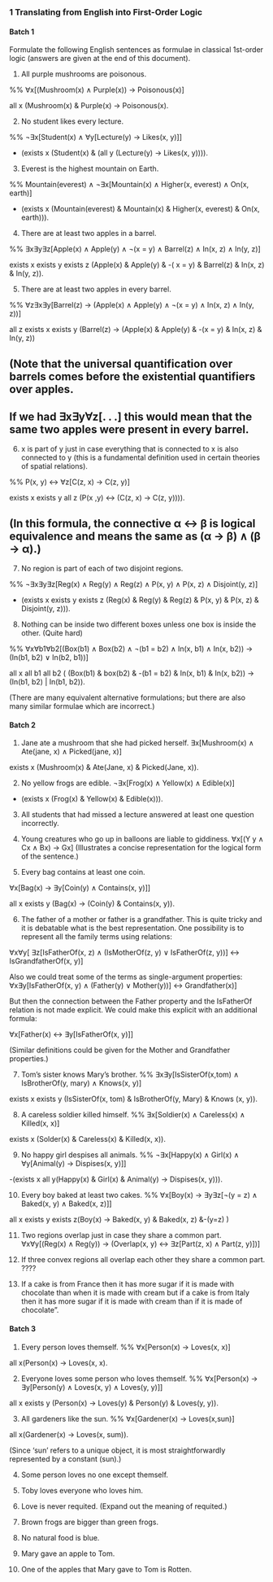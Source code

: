 ### 1 Translating from English into First-Order Logic
#### Batch 1

Formulate the following English sentences as formulae in classical 1st-order logic
(answers are given at the end of this document).

1. All purple mushrooms are poisonous.

%% ∀x[(Mushroom(x) ∧ Purple(x)) → Poisonous(x)]

all x (Mushroom(x) & Purple(x) -> Poisonous(x).


2. No student likes every lecture.

%% ¬∃x[Student(x) ∧ ∀y[Lecture(y) → Likes(x, y)]]

- (exists x (Student(x) & (all y (Lecture(y) -> Likes(x, y)))).
 
3. Everest is the highest mountain on Earth.

%% Mountain(everest) ∧ ¬∃x[Mountain(x) ∧ Higher(x, everest) ∧ On(x, earth)]
  
   - (exists x (Mountain(everest) & Mountain(x) & Higher(x, everest) & On(x, earth))).

4. There are at least two apples in a barrel.

%% ∃x∃y∃z[Apple(x) ∧ Apple(y) ∧ ¬(x = y) ∧ Barrel(z) ∧ In(x, z) ∧ In(y, z)]

   exists x exists y exists z (Apple(x) & Apple(y) & -( x = y) & Barrel(z) & In(x, z) & In(y, z)).
   
5. There are at least two apples in every barrel.

%% ∀z∃x∃y[Barrel(z) → (Apple(x) ∧ Apple(y) ∧ ¬(x = y) ∧ In(x, z) ∧ In(y, z))]

   all z exists x exists y (Barrel(z) -> (Apple(x) & Apple(y) & -(x = y) & In(x, z) & In(y, z))
  
## (Note that the universal quantification over barrels comes before the existential quantifiers over apples. 
## If we had ∃x∃y∀z[. . .] this would mean that the same two apples were present in every barrel.

6. x is part of y just in case everything that is connected to x is also connected to
y (this is a fundamental definition used in certain theories of spatial relations).

%% P(x, y) ↔ ∀z[C(z, x) → C(z, y)]
   
   exists x exists y all z (P(x ,y) <-> (C(z, x) -> C(z, y)))).

## (In this formula, the connective α ↔ β is logical equivalence and means the same as (α → β) ∧ (β → α).)

7. No region is part of each of two disjoint regions.

%% ¬∃x∃y∃z[Reg(x) ∧ Reg(y) ∧ Reg(z) ∧ P(x, y) ∧ P(x, z) ∧ Disjoint(y, z)]
- (exists x exists y exists z (Reg(x) & Reg(y) & Reg(z) & P(x, y) & P(x, z) & Disjoint(y, z))).

8. Nothing can be inside two different boxes unless one box is inside the other.
(Quite hard)

%% ∀x∀b1∀b2[(Box(b1) ∧ Box(b2) ∧ ¬(b1 = b2) ∧ In(x, b1) ∧ In(x, b2)) → (In(b1, b2) ∨ In(b2, b1))]

all x all b1 all b2 ( (Box(b1) & box(b2) & -(b1 = b2) & In(x, b1) & In(x, b2)) -> (In(b1, b2) | In(b1, b2)).

(There are many equivalent alternative formulations; but there are also many
similar formulae which are incorrect.)

#### Batch 2

1. Jane ate a mushroom that she had picked herself.
∃x[Mushroom(x) ∧ Ate(jane, x) ∧ Picked(jane, x)]

exists x (Mushroom(x) & Ate(Jane, x) & Picked(Jane, x)).

2. No yellow frogs are edible.
¬∃x[Frog(x) ∧ Yellow(x) ∧ Edible(x)]

- (exists x (Frog(x) & Yellow(x) & Edible(x))).

3. All students that had missed a lecture answered at least one question incorrectly.


4. Young creatures who go up in balloons are liable to giddiness.
∀x[(Y y ∧ Cx ∧ Bx) → Gx]
(Illustrates a concise representation for the logical form of the sentence.)


5. Every bag contains at least one coin.

∀x[Bag(x) → ∃y[Coin(y) ∧ Contains(x, y)]]

all x exists y (Bag(x) -> (Coin(y) & Contains(x, y)).


6. The father of a mother or father is a grandfather.
This is quite tricky and it is debatable what is the best representation.
One possibility is to represent all the family terms using relations:

∀x∀y[ ∃z[IsFatherOf(x, z) ∧ (IsMotherOf(z, y) ∨ IsFatherOf(z, y))] ↔ IsGrandfatherOf(x, y)]

Also we could treat some of the terms as single-argument properties:
∀x∃y[IsFatherOf(x, y) ∧ (Father(y) ∨ Mother(y))] ↔ Grandfather(x)]

But then the connection between the Father property and the IsFatherOf relation
is not made explicit. We could make this explicit with an additional formula:

∀x[Father(x) ↔ ∃y[IsFatherOf(x, y)]]

(Similar definitions could be given for the Mother and Grandfather properties.)


7. Tom’s sister knows Mary’s brother.
%% ∃x∃y[IsSisterOf(x,tom) ∧ IsBrotherOf(y, mary) ∧ Knows(x, y)]

exists x exists y (IsSisterOf(x, tom) & IsBrotherOf(y, Mary) & Knows (x, y)).

8. A careless soldier killed himself.
%% ∃x[Soldier(x) ∧ Careless(x) ∧ Killed(x, x)]

exists x (Solder(x) & Careless(x) & Killed(x, x)).


9. No happy girl despises all animals.
%% ¬∃x[Happy(x) ∧ Girl(x) ∧ ∀y[Animal(y) → Dispises(x, y)]]

-(exists x all y(Happy(x) & Girl(x) & Animal(y) -> Dispises(x, y))).

10. Every boy baked at least two cakes.
%% ∀x[Boy(x) → ∃y∃z[¬(y = z) ∧ Baked(x, y) ∧ Baked(x, z)]]

all x exists y exists z(Boy(x) -> Baked(x, y) & Baked(x, z) &-(y=z) )

11. Two regions overlap just in case they share a common part.
∀x∀y[(Reg(x) ∧ Reg(y)) → (Overlap(x, y) ↔ ∃z[Part(z, x) ∧ Part(z, y)])]


12. If three convex regions all overlap each other they share a common part.
????


13. If a cake is from France then it has more sugar if it is made with chocolate than
when it is made with cream but if a cake is from Italy then it has more sugar
if it is made with cream than if it is made of chocolate”.



#### Batch 3
1. Every person loves themself.
%% ∀x[Person(x) → Loves(x, x)]

all x(Person(x) -> Loves(x, x).


2. Everyone loves some person who loves themself.
%% ∀x[Person(x) → ∃y[Person(y) ∧ Loves(x, y) ∧ Loves(y, y)]]

all x exists y (Person(x) -> Loves(y) & Person(y) & Loves(y, y)).

3. All gardeners like the sun.
%% ∀x[Gardener(x) → Loves(x,sun)]

all x(Gardener(x) -> Loves(x, sum)).

(Since ‘sun’ refers to a unique object, it is most straightforwardly represented
by a constant (sun).)

4. Some person loves no one except themself.


5. Toby loves everyone who loves him.



6. Love is never requited. (Expand out the meaning of requited.)


7. Brown frogs are bigger than green frogs.


8. No natural food is blue.


9. Mary gave an apple to Tom.


10. One of the apples that Mary gave to Tom is Rotten.